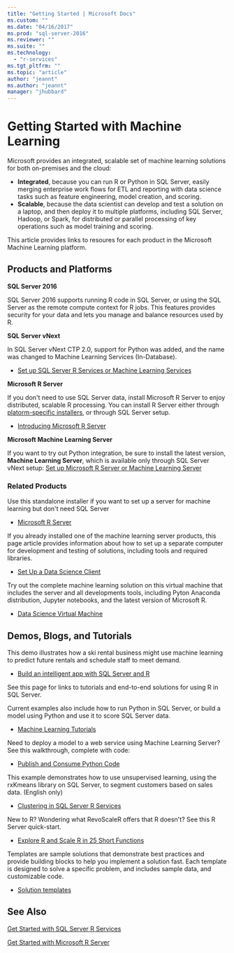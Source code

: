 ```yaml
---
title: "Getting Started | Microsoft Docs"
ms.custom: ""
ms.date: "04/16/2017"
ms.prod: "sql-server-2016"
ms.reviewer: ""
ms.suite: ""
ms.technology: 
  - "r-services"
ms.tgt_pltfrm: ""
ms.topic: "article"
author: "jeannt"
ms.author: "jeannt"
manager: "jhubbard"
---
```

# Getting Started with Machine Learning

Microsoft provides an integrated, scalable set of machine learning solutions for both on-premises and the cloud:

+ **Integrated**, because you can run R or Python in SQL Server, easily merging enterprise work flows for ETL and reporting with data science tasks such as feature engineering, model creation, and scoring.
+ **Scalable**, because the data scientist can develop and test a solution on a laptop, and then deploy it to multiple platforms, including SQL Server, Hadoop, or Spark, for distributed or parallel processing of key operations such as model training and scoring.

This article provides links to resoures for each product in the Microsoft Machine Learning platform.

## Products and Platforms

**SQL Server 2016**

SQL Server 2016 supports running R code in SQL Server, or using the SQL Server as the remote compute context for R jobs. This features provides security for your data and lets you manage and balance resources used by R.

**SQL Server vNext**

In SQL Server vNext CTP 2.0, support for Python was added, and the name was changed to Machine Learning Services (In-Database).

+ [Set up SQL Server R Services or Machine Learning Services](../advanced-analytics/r/set-up-sql-server-r-services-in-database.md)

**Microsoft R Server**

If you don't need to use SQL Server data, install Microsoft R Server to enjoy distributed, scalable R processing. You can install R Server either through [platorm-specific installers](), or through SQL Server setup.
+ [Introducing Microsoft R Server](https://msdn.microsoft.com/microsoft-r/rserver)

**Microsoft Machine Learning Server**

If you want to try out Python integration, be sure to install the latest version, **Machine Learning Server**, which is available only through SQL Server vNext setup: [Set up Microsoft R Server or Machine Learning Server](../advanced-analytics/r/create-a-standalone-r-server.md)

### Related Products

Use this standalone installer if you want to set up a server for machine learning but don't need SQL Server
+ [Microsoft R Server](https://msdn.microsoft.com/library/mt674874.aspx)

If you already installed one of the machine learning server products, this page article provides information about how to set up a separate computer for development and testing of solutions, including tools and required libraries. 

+ [Set Up a Data Science Client](../advanced-analytics/r/set-up-a-data-science-client.md)

Try out the complete machine learning solution on this virtual machine that includes the server and all developments tools, including Pyton Anaconda distribution, Jupyter notebooks, and the latest version of Microsoft R.

+ [Data Science Virtual Machine](../advanced-analytics/r/provision-the-r-server-only-sql-server-2016-enterprise-vm-on-azure.md)

## Demos, Blogs, and Tutorials

This demo illustrates how a ski rental business might use machine learning to predict future rentals and schedule staff to meet demand.

+ [Build an intelligent app with SQL Server and R](https://www.microsoft.com/sql-server/developer-get-started/r)

See this page for links to tutorials and end-to-end solutions for using R in SQL Server.

Current examples also include how to run Python in SQL Server, or build a model using Python and use it to score SQL Server data.

+ [Machine Learning Tutorials](../advanced-analytics/tutorials/machine-learning-services-tutorials.md)

Need to deploy a model to a web service using Machine Learning Server? See this walkthrough, complete with code:

+ [Publish and Consume Python Code](../advanced-analytics/python/publish-consume-python-code.md)

This example demonstrates how to use unsupervised learning, using the rxKmeans library on SQL Server, to segment customers based on sales data.  (English only)

+ [Clustering in SQL Server R Services](https://www.microsoft.com/sql-server/developer-get-started/rclustering)

New to R? Wondering what RevoScaleR offers that R doesn't? See this R Server quick-start.

+ [Explore R and Scale R in 25 Short Functions](https://msdn.microsoft.com/microsoft-r/microsoft-r-getting-started-tutorial)

Templates are sample solutions that demonstrate best practices and provide building blocks to help you implement a solution fast. Each template is designed to solve a specific problem, and includes sample data, and customizable code.

+ [Solution templates](../advanced-analytics/tutorials/data-science-scenarios-and-solution-templates.md)

## See Also

[Get Started with SQL Server R Services](../advanced-analytics/r/getting-started-with-sql-server-r-services.md)

[Get Started with Microsoft R Server](../advanced-analytics/r/getting-started-with-microsoft-r-server-standalone.md)
